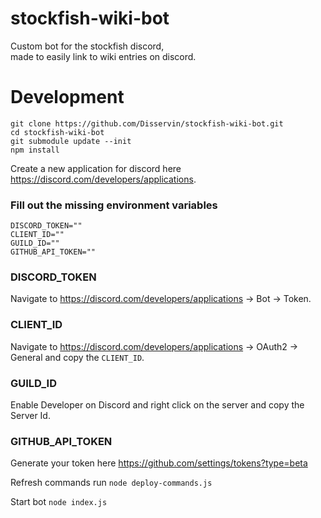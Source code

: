 # stockfish-wiki-bot

Custom bot for the stockfish discord,  
made to easily link to wiki entries on discord.

# Development

```
git clone https://github.com/Disservin/stockfish-wiki-bot.git
cd stockfish-wiki-bot
git submodule update --init
npm install
```

Create a new application for discord here <https://discord.com/developers/applications>.

### Fill out the missing environment variables

```
DISCORD_TOKEN=""
CLIENT_ID=""
GUILD_ID=""
GITHUB_API_TOKEN=""
```

### DISCORD_TOKEN

Navigate to <https://discord.com/developers/applications> -> Bot -> Token.

### CLIENT_ID

Navigate to <https://discord.com/developers/applications> -> OAuth2 -> General and copy the `CLIENT_ID`.

### GUILD_ID

Enable Developer on Discord and right click on the server and copy the Server Id.

### GITHUB_API_TOKEN

Generate your token here <https://github.com/settings/tokens?type=beta>

Refresh commands run
`node deploy-commands.js`

Start bot
`node index.js`
